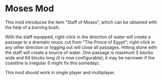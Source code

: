 Moses Mod
=========

This mod introduces the item "Staff of Moses", which can be obtained with the help of a burning bush.

With the staff equipped, right-click in the direction of water will create a passage to a dramatic music cut from "The Prince of Egypt"; right-click in any other direction or logging out will close all passages. Hitting stone with the staff will create a source of water.
One passage is maximum 5 blocks wide and 64 blocks long (it is now configurable); it may be narrower if the coastline is irregular (I might fix this someday).

This mod should work in single player and multiplayer.
